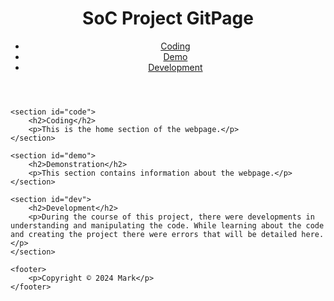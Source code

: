 <head>
    <meta name="viewport" content="width=device-width, initial-scale=1.0">
    <title>SoC Project GitPage</title>
    <link rel="stylesheet" href="styles.css">
</head>

<body>
    <header>
        <h1>SoC Project GitPage</h1>
        <nav>
            <ul>
                <li><a href="#code">Coding</a></li>
                <li><a href="#demo">Demo</a></li>
                <li><a href="#dev">Development</a></li>
            </ul>
        </nav>
    </header>

    <section id="code">
        <h2>Coding</h2>
        <p>This is the home section of the webpage.</p>
    </section>

    <section id="demo">
        <h2>Demonstration</h2>
        <p>This section contains information about the webpage.</p>
    </section>

    <section id="dev">
        <h2>Development</h2>
        <p>During the course of this project, there were developments in understanding and manipulating the code. While learning about the code and creating the project there were errors that will be detailed here.</p>
    </section>

    <footer>
        <p>Copyright © 2024 Mark</p>
    </footer>
</body>
